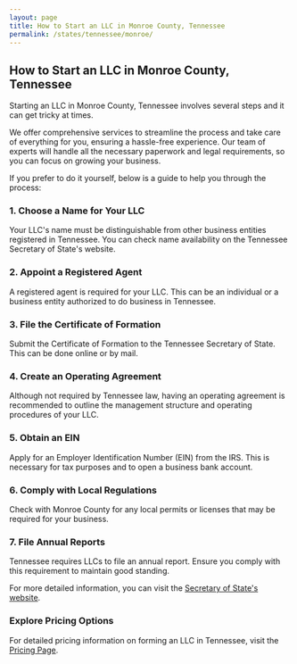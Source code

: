 ```yaml
---
layout: page
title: How to Start an LLC in Monroe County, Tennessee
permalink: /states/tennessee/monroe/
---
```


<h2>How to Start an LLC in Monroe County, Tennessee</h2>

<p>Starting an LLC in Monroe County, Tennessee involves several steps and it can get tricky at times.</p>

<p>We offer comprehensive services to streamline the process and take care of everything for you, ensuring a hassle-free experience. Our team of experts will handle all the necessary paperwork and legal requirements, so you can focus on growing your business.</p>

<p>If you prefer to do it yourself, below is a guide to help you through the process:</p>

<h3>1. Choose a Name for Your LLC</h3>
<p>Your LLC's name must be distinguishable from other business entities registered in Tennessee. You can check name availability on the Tennessee Secretary of State's website.</p>

<h3>2. Appoint a Registered Agent</h3>
<p>A registered agent is required for your LLC. This can be an individual or a business entity authorized to do business in Tennessee.</p>

<h3>3. File the Certificate of Formation</h3>
<p>Submit the Certificate of Formation to the Tennessee Secretary of State. This can be done online or by mail.</p>

<h3>4. Create an Operating Agreement</h3>
<p>Although not required by Tennessee law, having an operating agreement is recommended to outline the management structure and operating procedures of your LLC.</p>

<h3>5. Obtain an EIN</h3>
<p>Apply for an Employer Identification Number (EIN) from the IRS. This is necessary for tax purposes and to open a business bank account.</p>

<h3>6. Comply with Local Regulations</h3>
<p>Check with Monroe County for any local permits or licenses that may be required for your business.</p>

<h3>7. File Annual Reports</h3>
<p>Tennessee requires LLCs to file an annual report. Ensure you comply with this requirement to maintain good standing.</p>

<p>For more detailed information, you can visit the <a href="https://www.sos.tennessee.gov/">Secretary of State's website</a>.</p>

<h3>Explore Pricing Options</h3>
<p>For detailed pricing information on forming an LLC in Tennessee, visit the <a href="{ '/new-pricing/' | relative_url }">Pricing Page</a>.</p>
